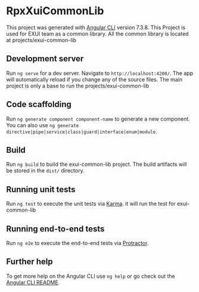 # RpxXuiCommonLib

This project was generated with [Angular CLI](https://github.com/angular/angular-cli) version 7.3.8.
This Project is used for EXUI team as a common library.
All the common library is located at projects/exui-common-lib

## Development server

Run `ng serve` for a dev server. Navigate to `http://localhost:4200/`. The app will automatically reload if you change any of the source files.
The main project is only a base to run the projects/exui-common-lib 

## Code scaffolding

Run `ng generate component component-name` to generate a new component. You can also use `ng generate directive|pipe|service|class|guard|interface|enum|module`.

## Build

Run `ng build` to build the exui-common-lib project. The build artifacts will be stored in the `dist/` directory.

## Running unit tests

Run `ng test` to execute the unit tests via [Karma](https://karma-runner.github.io).
it will run the test for exui-common-lib


## Running end-to-end tests

Run `ng e2e` to execute the end-to-end tests via [Protractor](http://www.protractortest.org/).

## Further help

To get more help on the Angular CLI use `ng help` or go check out the [Angular CLI README](https://github.com/angular/angular-cli/blob/master/README.md).



